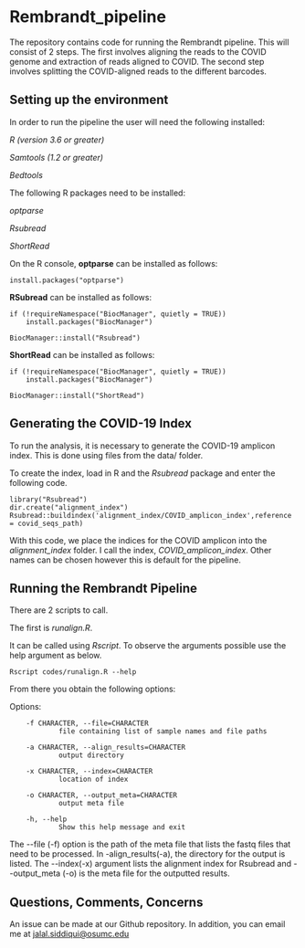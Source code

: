# Rembrandt_pipeline

The repository contains code for running the Rembrandt pipeline.  This will consist of 2 steps. The first involves aligning the reads to the COVID genome and extraction of reads aligned to COVID. The second step involves splitting the COVID-aligned reads to the different barcodes.

## Setting up the environment

In order to run the pipeline the user will need the following installed:

*R (version 3.6 or greater)*

*Samtools (1.2 or greater)*

*Bedtools* 

The following R packages need to be installed:

*optparse*

*Rsubread*

*ShortRead*

On the R console, **optparse** can be installed as follows:

```
install.packages("optparse")
```

**RSubread** can be installed as follows:

```
if (!requireNamespace("BiocManager", quietly = TRUE))
    install.packages("BiocManager")

BiocManager::install("Rsubread")
```

**ShortRead** can be installed as follows:

```
if (!requireNamespace("BiocManager", quietly = TRUE))
    install.packages("BiocManager")

BiocManager::install("ShortRead")
```

## Generating the COVID-19 Index

To run the analysis, it is necessary to generate the COVID-19 amplicon index. This is done using files from the data/ folder.

To create the index, load in R and the *Rsubread* package and enter the following code.

```
library("Rsubread")
dir.create("alignment_index")
Rsubread::buildindex('alignment_index/COVID_amplicon_index',reference = covid_seqs_path)
```

With this code, we place the indices for the COVID amplicon into the *alignment_index* folder. I call the index, *COVID_amplicon_index*. Other names can be chosen however this is default for the pipeline.

## Running the Rembrandt Pipeline

There are 2 scripts to call.  

The first is *runalign.R*.

It can be called using *Rscript*. To observe the arguments possible use the help argument as below.

```
Rscript codes/runalign.R --help
```

From there you obtain the following options:

Options:

        -f CHARACTER, --file=CHARACTER
                file containing list of sample names and file paths

        -a CHARACTER, --align_results=CHARACTER
                output directory

        -x CHARACTER, --index=CHARACTER
                location of index

        -o CHARACTER, --output_meta=CHARACTER
                output meta file

        -h, --help
                Show this help message and exit

The --file (-f) option is the path of the meta file that lists the fastq files that need to be processed. In -align_results(-a), the directory for the output is listed. The --index(-x) argument lists the alignment index for Rsubread and --output_meta (-o) is the meta file for the outputted results. 


## Questions, Comments, Concerns

An issue can be made at our Github repository. In addition, you can email me at jalal.siddiqui@osumc.edu



